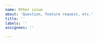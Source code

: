 ```yaml
---
name: Other issue
about: 'Question, feature request, etc.'
title: ''
labels: ''
assignees: ''

---
```

